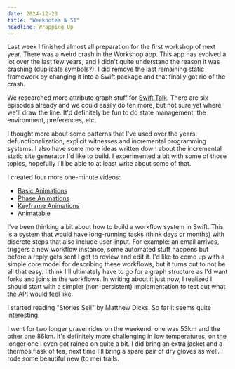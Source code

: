 ```yaml
---
date: 2024-12-23
title: "Weeknotes № 51"
headline: Wrapping Up
---
```


Last week I finished almost all preparation for the first workshop of next year. There was a weird crash in the Workshop app. This app has evolved a lot over the last few years, and I didn't quite understand the reason it was crashing (duplicate symbols?). I did remove the last remaining static framework by changing it into a Swift package and that finally got rid of the crash.

We researched more attribute graph stuff for [Swift Talk](https://talk.objc.io). There are six episodes already and we could easily do ten more, but not sure yet where we'll draw the line. It'd definitely be fun to do state management, the environment, preferences, etc.

I thought more about some patterns that I've used over the years: defunctionalization, explicit witnesses and incremental programming systems. I also have some more ideas written down about the incremental static site generator I'd like to build. I experimented a bit with some of those topics, hopefully I'll be able to at least write about some of that.

I created four more one-minute videos:

- [Basic Animations](https://bsky.app/profile/eidhof.nl/post/3ldftzlvzxc2m)
- [Phase Animations](https://bsky.app/profile/eidhof.nl/post/3ldiqmhcsys2z)
- [Keyframe Animations](https://bsky.app/profile/eidhof.nl/post/3ldkwkcr5322k)
- [Animatable](https://bsky.app/profile/eidhof.nl/post/3ldnv7ikcdk2z)

I've been thinking a bit about how to build a workflow system in Swift. This is a system that would have long-running tasks (think days or months) with discrete steps that also include user-input. For example: an email arrives, triggers a new workflow instance, some automated stuff happens but before a reply gets sent I get to review and edit it. I'd like to come up with a simple core model for describing these workflows, but it turns out to not be all that easy. I think I'll ultimately have to go for a graph structure as I'd want forks and joins in the workflows. In writing about it just now, I realized I should start with a simpler (non-persistent) implementation to test out what the API would feel like.

I started reading "Stories Sell" by Matthew Dicks. So far it seems quite interesting.

I went for two longer gravel rides on the weekend: one was 53km and the other one 86km. It's definitely more challenging in low temperatures, on the longer one I even got rained on quite a bit. I did bring an extra jacket and a thermos flask of tea, next time I'll bring a spare pair of dry gloves as well. I rode some beautiful new (to me) trails.

